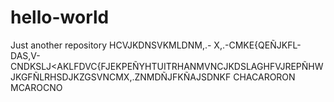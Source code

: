 
# hello-world
Just another repository
HCVJKDNSVKMLDNM,.- X,.-CMKE{QEÑJKFL-DAS,V-CNDKSLJ<AKLFDVC{FJEKPEÑYHTUITRHANMVNCJKDSLAGHFVJREPÑHWJKGFÑLRHSDJKZGSVNCMX,.ZNMDÑJFKÑAJSDNKF CHACARORON MCAROCNO

